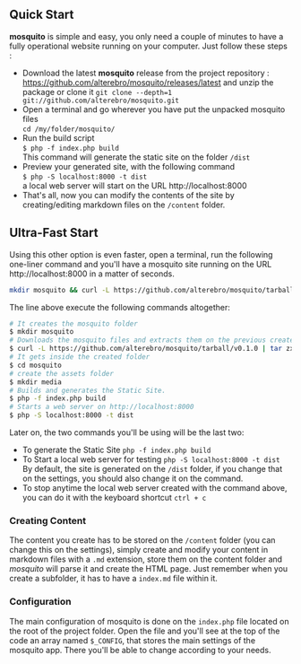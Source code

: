 <!--
title : Quick Start
description : How to start with mosquito in some simple steps
order : 1
-->

## Quick Start

**mosquito** is simple and easy, you only need a couple of minutes to have a fully operational website running on
your computer. Just follow these steps :

- Download the latest **mosquito** release from the project repository : https://github.com/alterebro/mosquito/releases/latest and unzip the package or clone it `git clone --depth=1 git://github.com/alterebro/mosquito.git`
- Open a terminal and go wherever you have put the unpacked mosquito files <br />`cd /my/folder/mosquito/`
- Run the build script <br />`$ php -f index.php build` <br />This command will generate the static site on the folder `/dist`
- Preview your generated site, with the following command <br />`$ php -S localhost:8000 -t dist` <br />a local web server will start on the URL http://localhost:8000
- That's all, now you can modify the contents of the site by creating/editing markdown files on the `/content` folder.

## Ultra-Fast Start

Using this other option is even faster, open a terminal, run the following one-liner command and you'll have a mosquito site running on the URL http://localhost:8000 in a matter of seconds.

```bash
mkdir mosquito && curl -L https://github.com/alterebro/mosquito/tarball/v0.1.0 | tar zx -C mosquito --strip-components=1 && cd mosquito && mkdir media && php -f index.php build && php -S localhost:8000 -t dist
```

The line above execute the following commands altogether:
```bash
# It creates the mosquito folder
$ mkdir mosquito
# Downloads the mosquito files and extracts them on the previous created folder
$ curl -L https://github.com/alterebro/mosquito/tarball/v0.1.0 | tar zx -C mosquito --strip-components=1
# It gets inside the created folder
$ cd mosquito
# create the assets folder
$ mkdir media
# Builds and generates the Static Site.
$ php -f index.php build
# Starts a web server on http://localhost:8000
$ php -S localhost:8000 -t dist
```

Later on, the two commands you'll be using will be the last two:

- To generate the Static Site `php -f index.php build`
- To Start a local web server for testing `php -S localhost:8000 -t dist`
<br />By default, the site is generated on the `/dist` folder, if you change that on the settings, you should also change it on the command.
- To stop anytime the local web server created with the command above, you can do it with the keyboard shortcut `ctrl + c`


### Creating Content

The content you create has to be stored on the `/content` folder (you can change this on the settings), simply create and modify your content in markdown files with a `.md` extension, store them on the content folder and *mosquito* will parse it and create the HTML page. Just remember when you create a subfolder, it has to have a `index.md` file within it.


### Configuration

The main configuration of mosquito is done on the `index.php` file located on the root of the project folder. Open the file and you'll see at the top of the code an array named `$_CONFIG`, that stores the main settings of the mosquito app. There you'll be able to change according to your needs.
